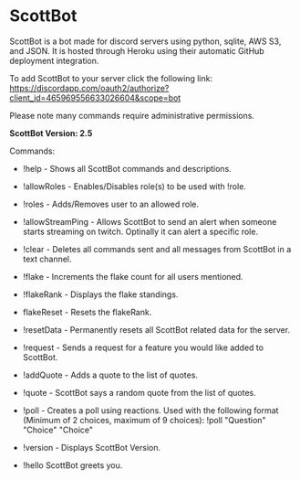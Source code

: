 # ScottBot
ScottBot is a bot made for discord servers using python, sqlite, AWS S3, and JSON. It is hosted through Heroku using their automatic GitHub deployment integration.

To add ScottBot to your server click the following link:
https://discordapp.com/oauth2/authorize?client_id=465969556633026604&scope=bot

Please note many commands require administrative permissions.

**ScottBot Version: 2.5**

Commands:

  * !help - Shows all ScottBot commands and descriptions.

  * !allowRoles - Enables/Disables role(s) to be used with !role.
  
  * !roles - Adds/Removes user to an allowed role.
  
  * !allowStreamPing - Allows ScottBot to send an alert when someone starts streaming on twitch. Optinally it can alert a specific role.
  
  * !clear - Deletes all commands sent and all messages from ScottBot in a text channel.
  
  * !flake - Increments the flake count for all users mentioned.
  
  * !flakeRank - Displays the flake standings.
  
  * flakeReset - Resets the flakeRank.
  
  * !resetData - Permanently resets all ScottBot related data for the server.

  * !request - Sends a request for a feature you would like added to ScottBot.

  * !addQuote - Adds a quote to the list of quotes.
  
  * !quote - ScottBot says a random quote from the list of quotes.
  
  * !poll - Creates a poll using reactions. Used with the following format (Minimum of 2 choices, maximum of 9 choices): !poll "Question" "Choice" "Choice"
  
  * !version - Displays ScottBot Version.
  
  * !hello ScottBot greets you.
